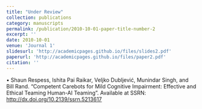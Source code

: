 ```yaml
---
title: "Under Review"
collection: publications
category: manuscripts
permalink: /publication/2010-10-01-paper-title-number-2
excerpt: ''
date: 2010-10-01
venue: 'Journal 1'
slidesurl: 'http://academicpages.github.io/files/slides2.pdf'
paperurl: 'http://academicpages.github.io/files/paper2.pdf'
citation: ''
---
```


•	Shaun Respess, Ishita Pai Raikar, Veljko Dubljević, Munindar Singh, and Bill Rand. “Competent Carebots for Mild Cognitive Impairment: Effective and Ethical Teaming Human-AI Teaming”. Available at SSRN: http://dx.doi.org/10.2139/ssrn.5213617